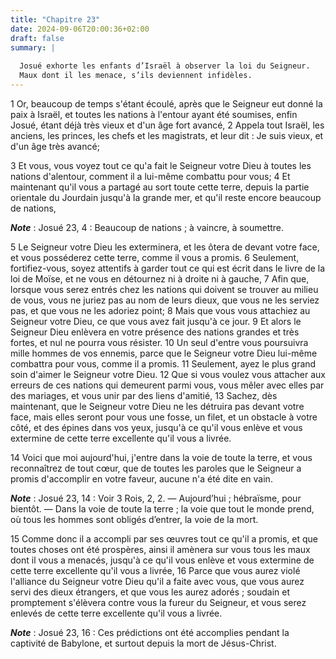 ```yaml
---
title: "Chapitre 23"
date: 2024-09-06T20:00:36+02:00
draft: false
summary: |
  
  Josué exhorte les enfants d’Israël à observer la loi du Seigneur.
  Maux dont il les menace, s’ils deviennent infidèles.
---
```



1 Or, beaucoup de temps s'étant écoulé, après que le Seigneur eut donné la paix à Israël, et toutes les nations à l'entour ayant été soumises, enfin Josué, étant déjà très vieux et d'un âge fort avancé, 2 Appela tout Israël, les anciens, les princes, les chefs et les magistrats, et leur dit : Je suis vieux, et d'un âge très avancé;


3 Et vous, vous voyez tout ce qu'a fait le Seigneur votre Dieu à toutes les nations d'alentour, comment il a lui-même combattu pour vous; 4 Et maintenant qu'il vous a partagé au sort toute cette terre, depuis la partie orientale du Jourdain jusqu'à la grande mer, et qu'il reste encore beaucoup de nations,

***Note*** :  Josué 23, 4 : Beaucoup de nations ; à vaincre, à soumettre.

5 Le Seigneur votre Dieu les exterminera, et les ôtera de devant votre face, et vous posséderez cette terre, comme il vous a promis. 6 Seulement, fortifiez-vous, soyez attentifs à garder tout ce qui est écrit dans le livre de la loi de Moïse, et ne vous en détournez ni à droite ni à gauche, 7 Afin que, lorsque vous serez entrés chez les nations qui doivent se trouver au milieu de vous, vous ne juriez pas au nom de leurs dieux, que vous ne les serviez pas, et que vous ne les adoriez point; 8 Mais que vous vous attachiez au Seigneur votre Dieu, ce que vous avez fait jusqu'à ce jour. 9 Et alors le Seigneur Dieu enlèvera en votre présence des nations grandes et très fortes, et nul ne pourra vous résister. 10 Un seul d'entre vous poursuivra mille hommes de vos ennemis, parce que le Seigneur votre Dieu lui-même combattra pour vous, comme il a promis. 11 Seulement, ayez le plus grand soin d'aimer le Seigneur votre Dieu. 12 Que si vous voulez vous attacher aux erreurs de ces nations qui demeurent parmi vous, vous mêler
avec elles par des mariages, et vous unir par des liens d'amitié, 13 Sachez, dès maintenant, que le Seigneur votre Dieu ne les détruira pas devant votre face, mais elles seront pour vous une fosse, un filet, et un obstacle à votre côté, et des épines dans vos yeux, jusqu'à ce qu'il vous enlève et vous extermine de cette terre excellente qu'il vous a livrée.


14 Voici que moi aujourd'hui, j'entre dans la voie de toute la terre, et vous reconnaîtrez de tout cœur, que de toutes les paroles que le Seigneur a promis d'accomplir en votre faveur, aucune n'a été dite en vain.

***Note*** :  Josué 23, 14 : Voir 3 Rois, 2, 2. ― Aujourd’hui ; hébraïsme, pour bientôt. ― Dans la voie de toute la terre ; la voie que tout le monde prend, où tous les hommes sont obligés d’entrer, la voie de la mort.

15 Comme donc il a accompli par ses œuvres tout ce qu'il a promis, et que toutes choses ont été prospères, ainsi il amènera sur vous tous les maux dont il vous a menacés, jusqu'à ce qu'il vous enlève et vous extermine de cette terre excellente qu'il vous a livrée, 16 Parce que vous aurez violé l'alliance du Seigneur votre Dieu qu'il a faite avec vous, que vous aurez servi des dieux étrangers, et que vous les aurez adorés ; soudain et promptement s'élèvera contre vous la fureur du Seigneur, et vous serez enlevés de cette terre excellente qu'il vous a livrée.

***Note*** :  Josué 23, 16 : Ces prédictions ont été accomplies pendant la captivité de Babylone, et surtout depuis la mort de Jésus-Christ.

